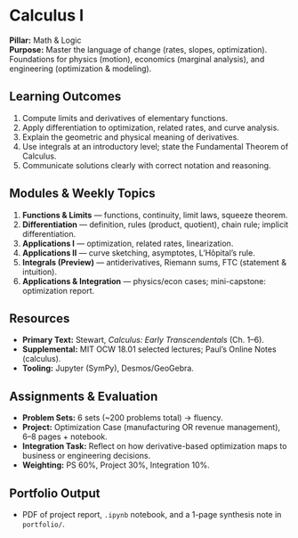 # Calculus I

**Pillar:** Math & Logic  
**Purpose:** Master the language of change (rates, slopes, optimization). Foundations for physics (motion), economics (marginal analysis), and engineering (optimization & modeling).

## Learning Outcomes
1. Compute limits and derivatives of elementary functions.
2. Apply differentiation to optimization, related rates, and curve analysis.
3. Explain the geometric and physical meaning of derivatives.
4. Use integrals at an introductory level; state the Fundamental Theorem of Calculus.
5. Communicate solutions clearly with correct notation and reasoning.

## Modules & Weekly Topics
1. **Functions & Limits** — functions, continuity, limit laws, squeeze theorem.
2. **Differentiation** — definition, rules (product, quotient), chain rule; implicit differentiation.
3. **Applications I** — optimization, related rates, linearization.
4. **Applications II** — curve sketching, asymptotes, L’Hôpital’s rule.
5. **Integrals (Preview)** — antiderivatives, Riemann sums, FTC (statement & intuition).
6. **Applications & Integration** — physics/econ cases; mini-capstone: optimization report.

## Resources
- **Primary Text:** Stewart, *Calculus: Early Transcendentals* (Ch. 1–6).
- **Supplemental:** MIT OCW 18.01 selected lectures; Paul’s Online Notes (calculus).
- **Tooling:** Jupyter (SymPy), Desmos/GeoGebra.

## Assignments & Evaluation
- **Problem Sets:** 6 sets (~200 problems total) → fluency.
- **Project:** Optimization Case (manufacturing OR revenue management), 6–8 pages + notebook.
- **Integration Task:** Reflect on how derivative-based optimization maps to business or engineering decisions.
- **Weighting:** PS 60%, Project 30%, Integration 10%.

## Portfolio Output
- PDF of project report, `.ipynb` notebook, and a 1-page synthesis note in `portfolio/`.
